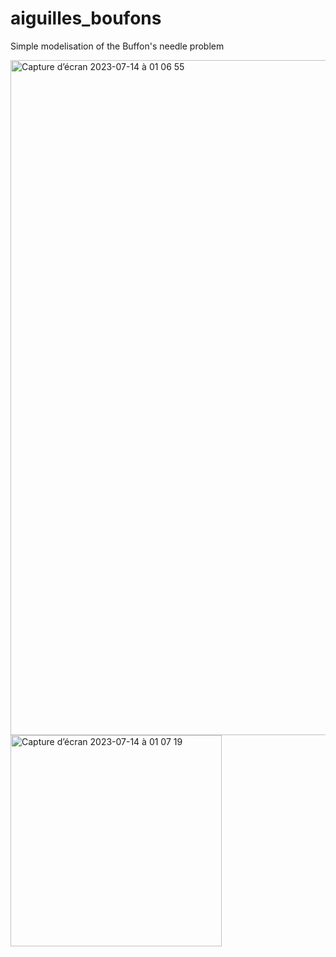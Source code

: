 # aiguilles_boufons

Simple modelisation of the Buffon's needle problem

<img width="1080" alt="Capture d’écran 2023-07-14 à 01 06 55" src="https://github.com/gabpak/aiguilles_boufons/assets/106560023/e6b3cd99-c807-4edd-88c8-6976d7c5981d">


<img width="338" alt="Capture d’écran 2023-07-14 à 01 07 19" src="https://github.com/gabpak/aiguilles_boufons/assets/106560023/135faefd-18fe-48a1-b70e-0a06d95c8e4e">
